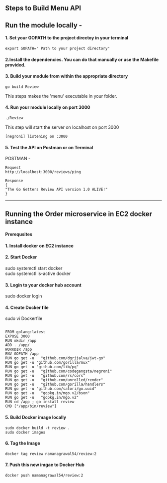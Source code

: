 ## Steps to Build Menu API

## Run the module locally -

#### 1. Set your GOPATH to the project directoy in your terminal

```
export GOPATH=" Path to your project directory"
```

#### 2.Install the dependencies. You can do that manually or use the Makefile provided.

#### 3. Build your module from within the appropriate directory
```
go build Review
```
This steps makes the 'menu' executable in your folder.

#### 4. Run your module locally on port 3000
```
./Review
```
This step will start the server on localhost on port 3000
```
[negroni] listening on :3000
```

#### 5. Test the API on Postman or on Terminal 
POSTMAN -
```
Request
http://localhost:3000/reviews/ping
```
```
Response
{
"The Go Getters Review API version 1.0 ALIVE!"
}
```

---

## Running the Order microservice in EC2 docker instance 

#### Prerequsites 
#### 1. Install docker on EC2 instance 
#### 2. Start Docker

sudo systemctl start docker<br>
sudo systemctl is-active docker

#### 3. Login to your docker hub account

sudo docker login

#### 4. Create Docker file 

sudo vi Dockerfile

```
  
FROM golang:latest
EXPOSE 3000
RUN mkdir /app
ADD . /app/
WORKDIR /app
ENV GOPATH /app
RUN go get -u	"github.com/dgrijalva/jwt-go"
RUN go get -u "github.com/gorilla/mux"
RUN go get -u "github.com/lib/pq"
RUN go get -u	"github.com/codegangsta/negroni"
RUN go get -u	"github.com/rs/cors"
RUN go get -u	"github.com/unrolled/render"
RUN go get -u	"github.com/gorilla/handlers"
RUN go get -u "github.com/satori/go.uuid"
RUN go get -u	"gopkg.in/mgo.v2/bson"
RUN go get -u	"gopkg.in/mgo.v2"
RUN cd /app ; go install review
CMD ["/app/bin/review"]
```

#### 5. Build Docker image locally 

```
sudo docker build -t review . 
sudo docker images
```
#### 6. Tag the Image 

```
docker tag review namanagrawal54/review:2
```

#### 7. Push this new imgae to Docker Hub

```
docker push namanagrawal54/review:2
```
